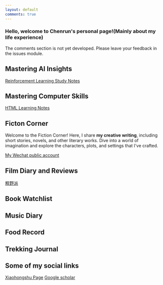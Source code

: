 ```yaml
---
layout: default
comments: true
---
```


<!-- ![Header Image](/assets/img/self1.jpg){: .full-width} -->
### Hello, welcome to Chenrun's personal page!(Mainly about my life experience)

The comments section is not yet developed. Please leave your feedback in the issues module.

## Mastering AI Insights
[Reinforcement Learning Study Notes](./note/RL.md)

## Mastering Computer Skills
[HTML Learning Notes](./note/html.md)

## Ficton Corner

Welcome to the Fiction Corner! Here, I share **my creative writing**, including short stories, novels, and other literary works. Dive into a world of imagination and explore the characters, plots, and settings that I've crafted. 

[My Wechat public account](https://mp.weixin.qq.com/s?__biz=Mzk1NzQwMzU4Nw==&mid=2247483700&idx=1&sn=942434064e83baa2ff2f2592fcc8c024)

## Film Diary and Reviews
[粗野派](./note/粗野派.md)

## Book Watchlist

## Music Diary

## Food Record

## Trekking Journal


## Some of my social links
<!-- [Link to another page](./another-page.html). -->
[Xiaohongshu Page](https://www.xiaohongshu.com/user/profile/6104a7de0000000001002868)
[Google scholar](https://scholar.google.com/citations?hl=en&user=bTBkHegAAAAJ)


